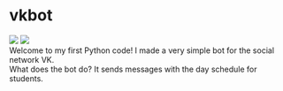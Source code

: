 # vkbot
[![](https://img.shields.io/badge/Language-Python%203.8-9cf)]() [![](https://img.shields.io/badge/For%20the%20group-!%20Developer-blue?style=social&logo=vk)](https://vk.com/exclamationdev)  
Welcome to my first Python code! I made a very simple bot for the social network VK.  
What does the bot do? It sends messages with the day schedule for students.
